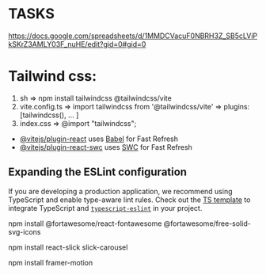 # TASKS

https://docs.google.com/spreadsheets/d/1MMDCVacuF0NBRH3Z_SB5cLViPkSKrZ3AMLY03F_nuHE/edit?gid=0#gid=0

# Tailwind css:

1. sh => npm install tailwindcss @tailwindcss/vite
2. vite.config.ts => import tailwindcss from '@tailwindcss/vite' => plugins: [tailwindcss(), ... ]
3. index.css => @import "tailwindcss";
- [@vitejs/plugin-react](https://github.com/vitejs/vite-plugin-react/blob/main/packages/plugin-react/README.md) uses [Babel](https://babeljs.io/) for Fast Refresh
- [@vitejs/plugin-react-swc](https://github.com/vitejs/vite-plugin-react-swc) uses [SWC](https://swc.rs/) for Fast Refresh

## Expanding the ESLint configuration

If you are developing a production application, we recommend using TypeScript and enable type-aware lint rules. Check out the [TS template](https://github.com/vitejs/vite/tree/main/packages/create-vite/template-react-ts) to integrate TypeScript and [`typescript-eslint`](https://typescript-eslint.io) in your project.

npm install @fortawesome/react-fontawesome @fortawesome/free-solid-svg-icons

npm install react-slick slick-carousel

npm install framer-motion
